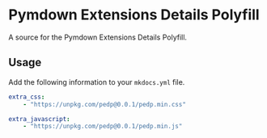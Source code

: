 # Pymdown Extensions Details Polyfill

A source for the Pymdown Extensions Details Polyfill.

## Usage

Add the following information to your `mkdocs.yml` file.

```yml
extra_css:
    - "https://unpkg.com/pedp@0.0.1/pedp.min.css"

extra_javascript:
    - "https://unpkg.com/pedp@0.0.1/pedp.min.js"
```
